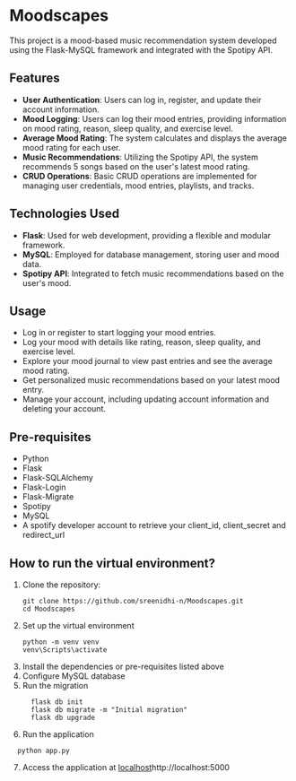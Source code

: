 # Moodscapes 
This project is a mood-based music recommendation system developed using the Flask-MySQL framework and integrated with the Spotipy API.  

## Features
- **User Authentication**: Users can log in, register, and update their account information.
- **Mood Logging**: Users can log their mood entries, providing information on mood rating, reason, sleep quality, and exercise level.
- **Average Mood Rating**: The system calculates and displays the average mood rating for each user.
- **Music Recommendations**: Utilizing the Spotipy API, the system recommends 5 songs based on the user's latest mood rating.
- **CRUD Operations**: Basic CRUD operations are implemented for managing user credentials, mood entries, playlists, and tracks.

## Technologies Used
- **Flask**: Used for web development, providing a flexible and modular framework.
- **MySQL**: Employed for database management, storing user and mood data.
- **Spotipy API**: Integrated to fetch music recommendations based on the user's mood.

## Usage
- Log in or register to start logging your mood entries.
- Log your mood with details like rating, reason, sleep quality, and exercise level.
- Explore your mood journal to view past entries and see the average mood rating.
- Get personalized music recommendations based on your latest mood entry.
- Manage your account, including updating account information and deleting your account.

## Pre-requisites
- Python
- Flask
- Flask-SQLAlchemy
- Flask-Login
- Flask-Migrate
- Spotipy
- MySQL
- A spotify developer account to retrieve your client_id, client_secret and redirect_url

## How to run the virtual environment? 
1. Clone the repository:
    ```
    git clone https://github.com/sreenidhi-n/Moodscapes.git
    cd Moodscapes
    ```
2. Set up the virtual environment
    ```
    python -m venv venv
    venv\Scripts\activate
    ```
3. Install the dependencies or pre-requisites listed above
4. Configure MySQL database
5. Run the migration
    ```
      flask db init
      flask db migrate -m "Initial migration"
      flask db upgrade
    ```
6. Run the application
```
  python app.py
```
7. Access the application at [localhost](http://localhost:5000)http://localhost:5000
